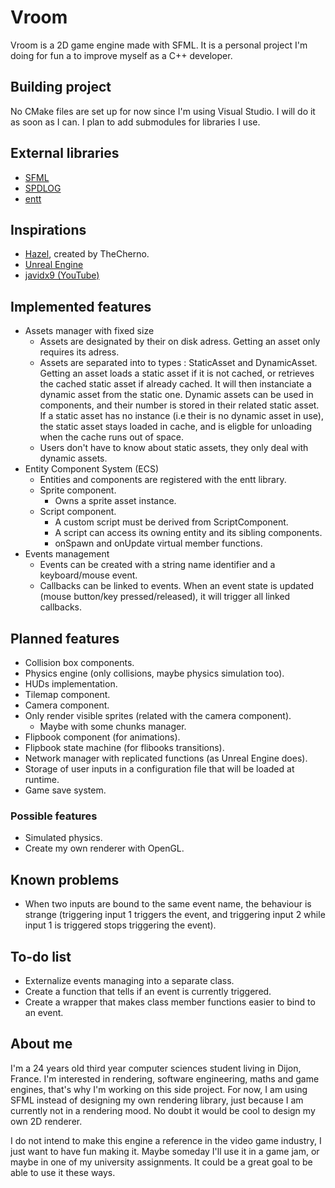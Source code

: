 
# Vroom

Vroom is a 2D game engine made with SFML. It is a personal project I'm doing for fun a to improve myself as a C++ developer.

## Building project

No CMake files are set up for now since I'm using Visual Studio. I will do it as soon as I can.
I plan to add submodules for libraries I use.

## External libraries

- [SFML](https://github.com/SFML/SFML)
- [SPDLOG](https://github.com/gabime/spdlog)
- [entt](https://github.com/skypjack/entt)

## Inspirations

- [Hazel](https://github.com/TheCherno/Hazel), created by TheCherno.
- [Unreal Engine](https://www.unrealengine.com/)
- [javidx9 (YouTube)](https://www.youtube.com/channel/UC-yuWVUplUJZvieEligKBkA)

## Implemented features

- Assets manager with fixed size
    - Assets are designated by their on disk adress. Getting an asset only requires its adress.
    - Assets are separated into to types : StaticAsset and DynamicAsset. Getting an asset loads a static asset if it is not cached, or retrieves the cached static asset if already cached. It will then instanciate a dynamic asset from the static one. Dynamic assets can be used in components, and their number is stored in their related static asset. If a static asset has no instance (i.e their is no dynamic asset in use), the static asset stays loaded in cache, and is eligble for unloading when the cache runs out of space.
    - Users don't have to know about static assets, they only deal with dynamic assets.
- Entity Component System (ECS)
    - Entities and components are registered with the entt library.
    - Sprite component.
        - Owns a sprite asset instance.
    - Script component.
        - A custom script must be derived from ScriptComponent.
        - A script can access its owning entity and its sibling components.
        - onSpawn and onUpdate virtual member functions.
- Events management
    - Events can be created with a string name identifier and a keyboard/mouse event.
    - Callbacks can be linked to events. When an event state is updated (mouse button/key pressed/released), it will trigger all linked callbacks.

## Planned features

- Collision box components.
- Physics engine (only collisions, maybe physics simulation too).
- HUDs implementation.
- Tilemap component.
- Camera component.
- Only render visible sprites (related with the camera component).
    - Maybe with some chunks manager.
- Flipbook component (for animations).
- Flipbook state machine (for flibooks transitions).
- Network manager with replicated functions (as Unreal Engine does).
- Storage of user inputs in a configuration file that will be loaded at runtime.
- Game save system.

### Possible features

- Simulated physics.
- Create my own renderer with OpenGL.

## Known problems

- When two inputs are bound to the same event name, the behaviour is strange (triggering input 1 triggers the event, and triggering input 2 while input 1 is triggered stops triggering the event).

## To-do list

- Externalize events managing into a separate class.
- Create a function that tells if an event is currently triggered.
- Create a wrapper that makes class member functions easier to bind to an event.

## About me

I'm a 24 years old third year computer sciences student living in Dijon, France. I'm interested in rendering, software engineering, maths and game engines, that's why I'm working on this side project. For now, I am using SFML instead of designing my own rendering library, just because I am currently not in a rendering mood. No doubt it would be cool to design my own 2D renderer.

I do not intend to make this engine a reference in the video game industry, I just want to have fun making it. Maybe someday I'll use it in a game jam, or maybe in one of my university assignments. It could be a great goal to be able to use it these ways.